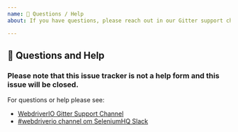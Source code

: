 ```yaml
---
name: 💬 Questions / Help
about: If you have questions, please reach out in our Gitter support channel.

---
```


## 💬 Questions and Help

### Please note that this issue tracker is not a help form and this issue will be closed.

For questions or help please see:

- [WebdriverIO Gitter Support Channel](https://gitter.im/webdriverio/webdriverio)
- [#webdriverio channel om SeleniumHQ Slack](https://seleniumhq.slack.com/join/shared_invite/enQtODAwOTUzOTM5OTEwLTZjZjgzN2ExOTBmZGE0NjkwYzA2Nzc0MjczMGYwYjdiNGQ5YjI0ZjdjYjFhMjVlMjFkZWJmNDYyMmU1OTYyM2Y)
